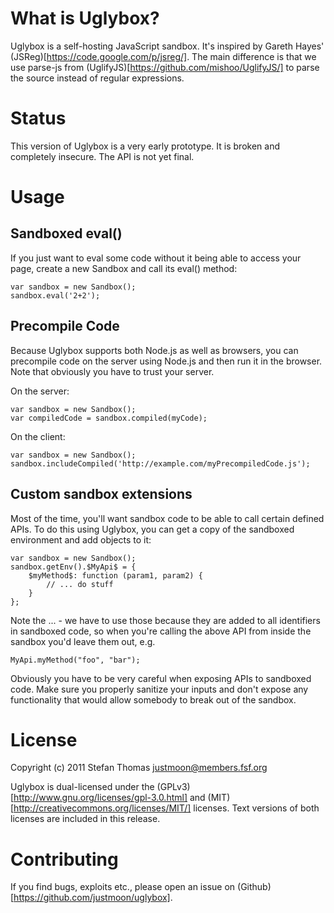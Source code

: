 # What is Uglybox?

Uglybox is a self-hosting JavaScript sandbox. It's inspired by
Gareth Hayes' (JSReg)[https://code.google.com/p/jsreg/]. The main
difference is that we use parse-js
from (UglifyJS)[https://github.com/mishoo/UglifyJS/] to parse the
source instead of regular expressions.

# Status

This version of Uglybox is a very early prototype. It is broken and
completely insecure. The API is not yet final.

# Usage

## Sandboxed eval()

If you just want to eval some code without it being able to access
your page, create a new Sandbox and call its eval() method:

    var sandbox = new Sandbox();
    sandbox.eval('2+2');

## Precompile Code

Because Uglybox supports both Node.js as well as browsers, you can
precompile code on the server using Node.js and then run it in the
browser. Note that obviously you have to trust your server.

On the server:

    var sandbox = new Sandbox();
    var compiledCode = sandbox.compiled(myCode);

On the client:

    var sandbox = new Sandbox();
    sandbox.includeCompiled('http://example.com/myPrecompiledCode.js');

## Custom sandbox extensions

Most of the time, you'll want sandbox code to be able to call certain
defined APIs. To do this using Uglybox, you can get a copy of the
sandboxed environment and add objects to it:

    var sandbox = new Sandbox();
    sandbox.getEnv().$MyApi$ = {
        $myMethod$: function (param1, param2) {
            // ... do stuff
        }
    };

Note the $...$ - we have to use those because they are added to all
identifiers in sandboxed code, so when you're calling the above API
from inside the sandbox you'd leave them out, e.g.

    MyApi.myMethod("foo", "bar");

Obviously you have to be very careful when exposing APIs to sandboxed
code. Make sure you properly sanitize your inputs and don't expose any
functionality that would allow somebody to break out of the sandbox.

# License

Copyright (c) 2011 Stefan Thomas <justmoon@members.fsf.org>

Uglybox is dual-licensed under the
(GPLv3)[http://www.gnu.org/licenses/gpl-3.0.html] and
(MIT)[http://creativecommons.org/licenses/MIT/] licenses. Text
versions of both licenses are included in this release.

# Contributing

If you find bugs, exploits etc., please open an issue on
(Github)[https://github.com/justmoon/uglybox].


